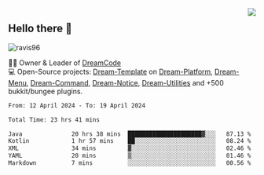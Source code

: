 <img align='right' src="https://github-readme-stats.vercel.app/api?username=Ravis96&show_icons=true">

## Hello there 👋
<p align="left"> <img src="https://komarev.com/ghpvc/?username=ravis96&label=Profile%20views&color=0e75b6&style=flat" alt="ravis96" /> </p>

👨‍💻 Owner & Leader of [DreamCode](https://github.com/DreamPoland) <br>
💻 Open-Source projects: [Dream-Template](https://github.com/DreamPoland/dream-template) on [Dream-Platform](https://github.com/DreamPoland/dream-platform), [Dream-Menu](https://github.com/DreamPoland/dream-menu), [Dream-Command](https://github.com/DreamPoland/dream-command), [Dream-Notice](https://github.com/DreamPoland/dream-notice), [Dream-Utilities](https://github.com/DreamPoland/dream-utilities) and +500 bukkit/bungee plugins.

<!--START_SECTION:waka-->

```txt
From: 12 April 2024 - To: 19 April 2024

Total Time: 23 hrs 41 mins

Java              20 hrs 38 mins  █████████████████████▓░░░   87.13 %
Kotlin            1 hr 57 mins    ██░░░░░░░░░░░░░░░░░░░░░░░   08.24 %
XML               34 mins         ▓░░░░░░░░░░░░░░░░░░░░░░░░   02.46 %
YAML              20 mins         ▒░░░░░░░░░░░░░░░░░░░░░░░░   01.46 %
Markdown          7 mins          ░░░░░░░░░░░░░░░░░░░░░░░░░   00.56 %
```

<!--END_SECTION:waka-->
